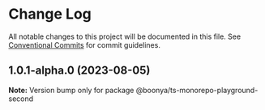 # Change Log

All notable changes to this project will be documented in this file.
See [Conventional Commits](https://conventionalcommits.org) for commit guidelines.

## 1.0.1-alpha.0 (2023-08-05)

**Note:** Version bump only for package @boonya/ts-monorepo-playground-second
